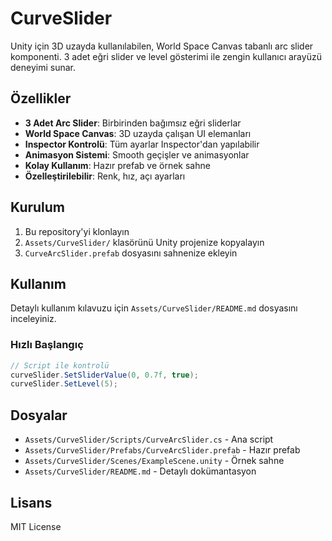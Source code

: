 # CurveSlider

Unity için 3D uzayda kullanılabilen, World Space Canvas tabanlı arc slider komponenti. 3 adet eğri slider ve level gösterimi ile zengin kullanıcı arayüzü deneyimi sunar.

## Özellikler

- **3 Adet Arc Slider**: Birbirinden bağımsız eğri sliderlar
- **World Space Canvas**: 3D uzayda çalışan UI elemanları
- **Inspector Kontrolü**: Tüm ayarlar Inspector'dan yapılabilir
- **Animasyon Sistemi**: Smooth geçişler ve animasyonlar
- **Kolay Kullanım**: Hazır prefab ve örnek sahne
- **Özelleştirilebilir**: Renk, hız, açı ayarları

## Kurulum

1. Bu repository'yi klonlayın
2. `Assets/CurveSlider/` klasörünü Unity projenize kopyalayın
3. `CurveArcSlider.prefab` dosyasını sahnenize ekleyin

## Kullanım

Detaylı kullanım kılavuzu için `Assets/CurveSlider/README.md` dosyasını inceleyiniz.

### Hızlı Başlangıç

```csharp
// Script ile kontrolü
curveSlider.SetSliderValue(0, 0.7f, true);
curveSlider.SetLevel(5);
```

## Dosyalar

- `Assets/CurveSlider/Scripts/CurveArcSlider.cs` - Ana script
- `Assets/CurveSlider/Prefabs/CurveArcSlider.prefab` - Hazır prefab
- `Assets/CurveSlider/Scenes/ExampleScene.unity` - Örnek sahne
- `Assets/CurveSlider/README.md` - Detaylı dokümantasyon

## Lisans

MIT License